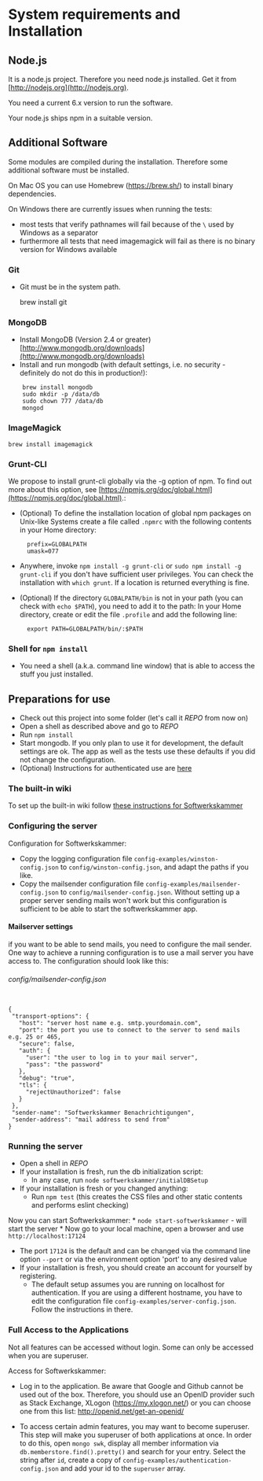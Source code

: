 # System requirements and Installation

## Node.js

It is a node.js project. Therefore you need node.js installed. Get it from [http://nodejs.org](http://nodejs.org).

You need a current 6.x version to run the software.

Your node.js ships npm in a suitable version.

## Additional Software

Some modules are compiled during the installation. Therefore some additional software must be installed.

On Mac OS you can use Homebrew (https://brew.sh/) to install binary dependencies.

On Windows there are currently issues when running the tests:
* most tests that verify pathnames will fail because of the ` \ ` used by Windows as a separator
* furthermore all tests that need imagemagick will fail as there is no binary version for Windows available

### Git
* Git must be in the system path.


    brew install git

### MongoDB

* Install MongoDB (Version 2.4 or greater) [http://www.mongodb.org/downloads](http://www.mongodb.org/downloads)
* Install and run mongodb (with default settings, i.e. no security - definitely do not do this in production!):

```
    brew install mongodb
    sudo mkdir -p /data/db
    sudo chown 777 /data/db
    mongod
```


### ImageMagick
    brew install imagemagick

### Grunt-CLI

We propose to install grunt-cli globally via the -g option of npm. To find out more about this option, see [https://npmjs.org/doc/global.html](https://npmjs.org/doc/global.html).:

* (Optional) To define the installation location of global npm packages on Unix-like Systems create a file called `.npmrc` with the following contents in your Home directory:

        prefix=GLOBALPATH
        umask=077

* Anywhere, invoke `npm install -g grunt-cli` or `sudo npm install -g grunt-cli` if you don't have sufficient user privileges. You can check the installation with `which grunt`. If a location is returned everything is fine.
* (Optional) If the directory `GLOBALPATH/bin` is not in your path (you can check with `echo $PATH`), you need to add it to the path: In your Home directory, create or edit the file `.profile` and add the following line:

        export PATH=GLOBALPATH/bin/:$PATH

### Shell for `npm install`

* You need a shell (a.k.a. command line window) that is able to access the stuff you just installed.

## Preparations for use

* Check out this project into some folder (let's call it *REPO* from now on)
* Open a shell as described above and go to *REPO*
* Run `npm install`
* Start mongodb. If you only plan to use it for development, the default settings are ok. The app as well as the tests use these defaults if you did not change the configuration.
* (Optional) Instructions for authenticated use are [here](softwerkskammer/lib/persistence/README.md)

### The built-in wiki

To set up the built-in wiki follow [these instructions for Softwerkskammer](softwerkskammer/lib/wiki/README.md)

### Configuring the server

Configuration for Softwerkskammer:

* Copy the logging configuration file `config-examples/winston-config.json` to `config/winston-config.json`, and adapt the paths if you like.
* Copy the mailsender configuration file `config-examples/mailsender-config.json` to `config/mailsender-config.json`. Without setting up a proper server sending mails won't work but this configuration is sufficient to be able to start the softwerkskammer app.

#### Mailserver settings
if you want to be able to send mails, you need to configure the mail sender. One way to achieve a running configuration
is to use a mail server you have access to. The configuration should look like this:

###### config/mailsender-config.json

<pre><code>
{
 "transport-options": {
   "host": "server host name e.g. smtp.yourdomain.com",
   "port": the port you use to connect to the server to send mails e.g. 25 or 465,
   "secure": false,
   "auth": {
     "user": "the user to log in to your mail server",
     "pass": "the password"
   },
   "debug": "true",
   "tls": {
     "rejectUnauthorized": false
   }
 },
 "sender-name": "Softwerkskammer Benachrichtigungen",
 "sender-address": "mail address to send from"
}
</code></pre>

### Running the server

* Open a shell in *REPO*
* If your installation is fresh, run the db initialization script:
   * In any case, run `node softwerkskammer/initialDBSetup`
* If your installation is fresh or you changed anything:
   * Run `npm test` (this creates the CSS files and other static contents and performs eslint checking)

Now you can start Softwerkskammer:
    * `node start-softwerkskammer` - will start the server
    * Now go to your local machine, open a browser and use `http://localhost:17124`

* The port `17124` is the default and can be changed via the command line option `--port` or via the environment option 'port' to any desired value
* If your installation is fresh, you should create an account for yourself by registering.
  * The default setup assumes you are running on localhost for authentication. If you are using a different hostname, you have to edit the configuration file `config-examples/server-config.json`. Follow the instructions in there.

### Full Access to the Applications

Not all features can be accessed without login. Some can only be accessed when you are superuser.

Access for Softwerkskammer:

* Log in to the application. Be aware that Google and Github cannot be used out of the box. Therefore, you should use an OpenID provider such as Stack Exchange, XLogon (https://my.xlogon.net/)
  or you can choose one from this list: http://openid.net/get-an-openid/

* To access certain admin features, you may want to become superuser. This step will make you superuser of both applications at once.
  In order to do this, open `mongo swk`, display all member information via `db.memberstore.find().pretty()` and search for your entry. Select the string after `id`, create a copy of `config-examples/authentication-config.json`
  and add your id to the `superuser` array.
